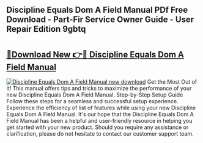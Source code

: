 ## Discipline Equals Dom A Field Manual PDf Free Download - Part-Fir Service Owner Guide - User Repair Edition 9gbtq

# <h2><a href="http://bc40604.oget.top/?id=Discipline+Equals+Dom+A+Field+Manual">🔗Download New 👉🔴 Discipline Equals Dom A Field Manual</a></h2>

[![Discipline Equals Dom A Field Manual new download](https://i.imgur.com/5g1atiW.png)](http://bc40604.oget.top/?id=Discipline+Equals+Dom+A+Field+Manual)
Get the Most Out of It! This manual offers tips and tricks to maximize the performance of your new Discipline Equals Dom A Field Manual. Step-by-Step Setup Guide Follow these steps for a seamless and successful setup experience. Experience the efficiency of list of features while using your new Discipline Equals Dom A Field Manual. It's our hope that the Discipline Equals Dom A Field Manual has been a helpful and user-friendly resource in helping you get started with your new product. Should you require any assistance or clarification, please do not hesitate to contact our customer support team.
